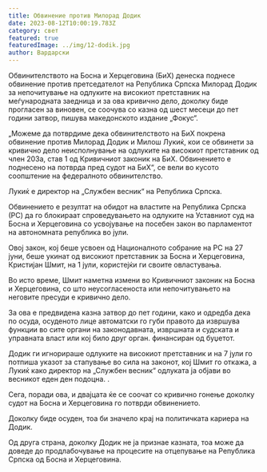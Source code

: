 ```yaml
---
title: Обвинение против Милорад Додик
date: 2023-08-12T10:00:19.783Z
category: свет
featured: true
featuredImage: ../img/12-dodik.jpg
author: Вардарски
---
```

Обвинителството на Босна и Херцеговина (БиХ) денеска поднесе обвинение против претседателот на Република Српска Милорад Додик за непочитување на одлуките на високиот претставник на меѓународната заедница и за ова кривично дело, доколку биде прогласен за виновен, се соочува со казна од шест месеци до пет години затвор, пишува македонското издание „Фокус“.

„Можеме да потврдиме дека обвинителството на БиХ покрена обвинение против Милорад Додик и Милош Лукиќ, кои се обвинети за кривично дело неисполнување на одлуките на високиот претставник од член 203а, став 1 од Кривичниот законик на БиХ. Обвинението е поднесено на потврда пред судот на БиХ“, се вели во кусото соопштение на федералното обвинителство.

Лукиќ е директор на „Службен весник“ на Република Српска.

Обвинението е резултат на обидот на властите на Република Српска (РС) да го блокираат спроведувањето на одлуките на Уставниот суд на Босна и Херцеговина со усвојување на посебен закон во парламентот на автономната република во јули.

Овој закон, кој беше усвоен од Националното собрание на РС на 27 јуни, беше укинат од високиот претставник за Босна и Херцеговина, Кристијан Шмит, на 1 јули, користејќи ги своите овластувања.

Во исто време, Шмит наметна измени во Кривичниот законик на Босна и Херцеговина, со што неусогласеноста или непочитувањето на неговите пресуди е кривично дело.

За ова е предвидена казна затвор до пет години, како и одредба дека по осуда, осуденото лице автоматски го губи правото да извршува функции во сите органи на законодавната, извршната и судската и управната власт или кој било друг орган. финансиран од буџетот.

Додик ги игнорираше одлуките на високиот претставник и на 7 јули го потпиша указот за стапување во сила на законот, кој Шмит го откажа, а Лукиќ како директор на „Службен весник“ одлуката ја објави во весникот еден ден подоцна. .

Сега, поради ова, и двајцата ќе се соочат со кривично гонење доколку судот на Босна и Херцеговина го потврди обвинението.

Доколку биде осуден, тоа би значело крај на политичката кариера на Додик.

Од друга страна, доколку Додик не ја признае казната, тоа може да доведе до продлабочување на процесите на отцепување на Република Српска од Босна и Херцеговина.